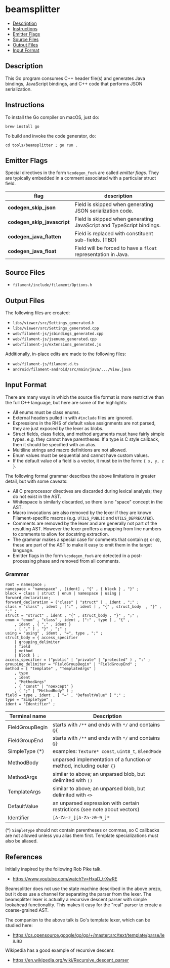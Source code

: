 # beamsplitter

- [Description](#description)
- [Instructions](#instructions)
- [Emitter Flags](#emitter-flags)
- [Source Files](#source-files)
- [Output Files](#output-files)
- [Input Format](#input-format)

## Description

This Go program consumes C++ header file(s) and generates Java bindings, JavaScript bindings, and
C++ code that performs JSON serialization.

## Instructions

To install the Go compiler on macOS, just do:

    brew install go

To build and invoke the code generator, do:

    cd tools/beamsplitter ; go run .

## Emitter Flags

Special directives in the form `%codegen_foo%` are called *emitter flags*. They are typically
embedded in a comment associated with a particular struct field.

flag                        | description
--------------------------- | ----
**codegen_skip_json**       | Field is skipped when generating JSON serialization code.
**codegen_skip_javascript** | Field is skipped when generating JavaScript and TypeScript bindings.
**codegen_java_flatten**    | Field is replaced with constituent sub-fields. (TBD)
**codegen_java_float**      | Field will be forced to have a `float` representation in Java.

## Source Files

- `filament/include/filament/Options.h`

## Output Files

 The following files are created:

- `libs/viewer/src/Settings_generated.h`
- `libs/viewer/src/Settings_generated.cpp`
- `web/filament-js/jsbindings_generated.cpp`
- `web/filament-js/jsenums_generated.cpp`
- `web/filament-js/extensions_generated.js`

Additionally, in-place edits are made to the following files:

- `web/filament-js/filament.d.ts`
- `android/filament-android/src/main/java/.../View.java`

## Input Format

There are many ways in which the source file format is more restrictive than the full C++
language, but here are some of the highlights:

- All enums must be class enums.
- External headers pulled in with `#include` files are ignored.
- Expressions in the RHS of default value assignments are not parsed, they are just exposed by
  the lexer as blobs.
- Struct fields, class fields, and method arguments must have fairly simple types. e.g. they cannot
  have parentheses. If a type is C style callback, then it should be specified with an alias.
- Multiline strings and macro definitions are not allowed.
- Enum values must be sequential and cannot have custom values.
- If the default value of a field is a vector, it must be in the form: `{ x, y, z }`.

The following formal grammar describes the above limitations in greater detail, but with some
caveats:

- All C preprocessor directives are discarded during lexical analysis; they do not exist in the AST.
- Whitespace is similarly discarded, so there is no "space" concept in the AST.
- Macro invocations are also removed by the lexer if they are known Filament-specific macros (e.g.
  `UTILS_PUBLIC` and `UTILS_DEPRECATED`).
- Comments are removed by the lexer and are generally not part of the resulting AST. However
  the lexer proffers a mapping from line numbers to comments to allow for docstring extraction.
- The grammar makes a special case for comments that contain `@{` or `@}`, these are part of the AST
  to make it easy to emit them in the target language.
- Emitter flags in the form `%codegen_foo%` are detected in a post-processing phase and removed from
  all comments.

### Grammar

```eBNF
root = namespace ;
namespace = "namespace" , [ident] , "{" , { block } , "}" ;
block = class | struct | enum | namespace | using | forward_declaration;
forward_declaration = ("class" | "struct" ) , ident , ";" ;
class = "class" , ident , [":" , ident ] , "{" , struct_body  , "}" , ";" ;
struct = "struct" , ident , "{" , struct_body , "}" , ";" ;
enum = "enum" , "class" , ident , [":" , type ] , "{" ,
    , ident , { "," , ident }
    , [ "," ] , "}" , ";" ;
using = "using" , ident , "=", type , ";" ;
struct_body = { access_specifier
    | grouping_delimiter
    | field
    | method
    | block } ;
access_specifier = ("public" | "private" | "protected" ) , ":" ;
grouping_delimiter = "FieldGroupBegin" | "FieldGroupEnd" ;
method = [ "template" , "TemplateArgs" ]
    , type
    , ident
    , "MethodArgs"
    , { "const" | "noexcept" }
    , ( ";" | "MethodBody" ) ;
field = type , ident , [ "=" , "DefaultValue" ] ";" ;
type = "SimpleType" ;
ident = "Identifier" ;
```

Terminal name               | Description
--------------------------- | ----
FieldGroupBegin             | starts with `/**` and ends with `*/` and contains `@{`
FieldGroupEnd               | starts with `/**` and ends with `*/` and contains `@}`
SimpleType (*)              | examples: `Texture* const`, `uint8_t`, `BlendMode`
MethodBody                  | unparsed implementation of a function or method, including outer `{}`
MethodArgs                  | similar to above; an unparsed blob, but delimited with `()`
TemplateArgs                | similar to above; an unparsed blob, but delimited with `<>`
DefaultValue                | an unparsed expression with certain restrictions (see note about vectors)
Identifier                  | `[A-Za-z_][A-Za-z0-9_]*`

(*) `SimpleType` should not contain parentheses or commas, so C callbacks are not allowed unless
you alias them first. Template specializations must also be aliased.

## References

Initially inspired by the following Rob Pike talk.
- https://www.youtube.com/watch?v=HxaD_trXwRE

Beamsplitter does not use the state machine described in the above prezo, but it does use a channel
for separating the parser from the lexer. The beamsplitter lexer is actually a recursive descent
parser with simple lookahead functionality. This makes it easy for the "real" parser to create a
coarse-grained AST.

The companion to the above talk is Go's template lexer, which can be studied here:
- https://cs.opensource.google/go/go/+/master:src/text/template/parse/lex.go

Wikipedia has a good example of recursive descent:
- https://en.wikipedia.org/wiki/Recursive_descent_parser
